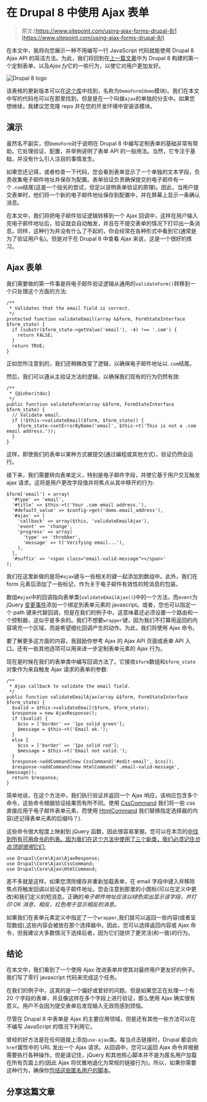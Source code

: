 # 在 Drupal 8 中使用 Ajax 表单

> 原文:[https://www.sitepoint.com/using-ajax-forms-drupal-8/](https://www.sitepoint.com/using-ajax-forms-drupal-8/)

在本文中，我将向您展示一种不用编写一行 JavaScript 代码就能使用 Drupal 8 Ajax API 的简洁方法。为此，我们将回到在[上一篇文章](https://www.sitepoint.com/building-drupal-8-module-blocks-forms/)中为 Drupal 8 构建的第一个定制表单，以及*Ajax fy*它的一些行为，以使它对用户更加友好。

![Drupal 8 logo](../Images/44344cd73dc67de517bb8f8b99424ca0.png)

该表格的更新版本可以在[这个库](https://github.com/upchuk/d8-demo-modules/tree/master/demo)中找到，名称为`DemoForm`(`demo`模块)。我们在本文中写的代码也可以在那里找到，但是是在一个叫做`ajax`的单独的分支中。如果您想继续，我建议您克隆 repo 并在您的开发环境中安装该模块。

## 演示

虽然名不副实，但`DemoForm`对于说明在 Drupal 8 中编写定制表单的基础非常有帮助。它处理验证、配置，并举例说明了表单 API 的一般用法。当然，它专注于基础，并没有什么引人注目的事情发生。

如果您还记得，或者检查一下代码，您会看到表单显示了一个单独的文本字段，负责收集电子邮件地址并保存为配置。表单验证负责确保提交的电子邮件有一个`.com`结尾(这是一个拙劣的尝试，但足以说明表单验证的原理)。因此，当用户提交表单时，他们将一个新的电子邮件地址保存到配置中，并在屏幕上显示一条确认消息。

在本文中，我们将把电子邮件验证逻辑转移到一个 Ajax 回调中，这样在用户输入完电子邮件地址后，验证就会自动触发，并且在不提交表单的情况下打印出一条消息。同样，这种行为并没有什么了不起的，你会经常在各种形式中看到它(通常是为了验证用户名)。但是对于在 Drupal 8 中查看 Ajax 来说，这是一个很好的练习。

## Ajax 表单

我们需要做的第一件事是将电子邮件验证逻辑从通用的`validateForm()`转移到一个只处理这个方面的方法:

```
/**
 * Validates that the email field is correct.
 */
protected function validateEmail(array &$form, FormStateInterface $form_state) {
  if (substr($form_state->getValue('email'), -4) !== '.com') {
    return FALSE;
  }
  return TRUE;
}
```

正如您所注意到的，我们还稍微改变了逻辑，以确保电子邮件地址以`.com`结尾。

然后，我们可以遵从主验证方法的逻辑，以确保我们现有的行为仍然有效:

```
/**
 * {@inheritdoc}
 */
public function validateForm(array &$form, FormStateInterface $form_state) {
  // Validate email.
  if (!$this->validateEmail($form, $form_state)) {
    $form_state->setErrorByName('email', $this->t('This is not a .com email address.'));
  }
}
```

这样，即使我们的表单以某种方式被提交(通过编程或其他方式)，验证仍然会运行。

接下来，我们需要转向表单定义，特别是电子邮件字段，并使它基于用户交互触发 ajax 请求。这将是用户更改字段值并将焦点从其中移开的行为:

```
$form['email'] = array(
  '#type' => 'email',
  '#title' => $this->t('Your .com email address.'),
  '#default_value' => $config->get('demo.email_address'),
  '#ajax' => [
    'callback' => array($this, 'validateEmailAjax'),
    'event' => 'change',
    'progress' => array(
      'type' => 'throbber',
      'message' => t('Verifying email...'),
    ),
  ],
  '#suffix' => '<span class="email-valid-message"></span>'
);
```

我们在这里新做的是将`#ajax`键与一些相关的键一起添加到数组中。此外，我们在 form 元素后添加了一些标记，作为关于电子邮件有效性的短消息的包装。

数组`#ajax`中的回调指向表单类(`validateEmailAjax()`)中的一个方法，而`event`为 jQuery [变更事件](https://api.jquery.com/change/)添加一个绑定到表单元素的 javascript。或者，您也可以指定一个 path 键来代替回调，但是在我们的例子中，这意味着还必须设置一个路由和一个控制器，这似乎是多余的。我们不想要`wrapper`键，因为我们不打算用返回的内容填充一个区域，而是希望细化回调产生的动作。为此，我们将使用 Ajax 命令。

要了解更多这方面的内容，我鼓励你参考 Ajax 的 Ajax API 页面或表单 API 入口。还有一些其他选项可以用来进一步定制表单元素的 Ajax 行为。

现在是时候在我们的表单类中编写回调方法了。它接收`$form`数组和`$form_state`对象作为来自触发 Ajax 请求的表单的参数:

```
/**
 * Ajax callback to validate the email field.
 */
public function validateEmailAjax(array &$form, FormStateInterface $form_state) {
  $valid = $this->validateEmail($form, $form_state);
  $response = new AjaxResponse();
  if ($valid) {
    $css = ['border' => '1px solid green'];
    $message = $this->t('Email ok.');
  }
  else {
    $css = ['border' => '1px solid red'];
    $message = $this->t('Email not valid.');
  }
  $response->addCommand(new CssCommand('#edit-email', $css));
  $response->addCommand(new HtmlCommand('.email-valid-message', $message));
  return $response;
}
```

简单地说，在这个方法中，我们执行验证并返回一个 Ajax 响应，该响应包含多个命令，这些命令根据验证结果而有所不同。使用 [CssCommand](https://api.drupal.org/api/drupal/core%21lib%21Drupal%21Core%21Ajax%21CssCommand.php/class/CssCommand/8) 我们将一些 css 直接应用于电子邮件表单元素，而使用 [HtmlCommand](https://api.drupal.org/api/drupal/core%21lib%21Drupal%21Core%21Ajax%21HtmlCommand.php/class/HtmlCommand/8) 我们替换指定选择器的内容(还记得表单元素的后缀吗？).

这些命令很大程度上映射到 jQuery 函数，因此很容易掌握。您可以在本页的[中找到所有可用命令的列表。因为我们在这个方法中使用了三个新类，我们必须记住*也在顶部使用*它们:](https://api.drupal.org/api/drupal/core%21modules%21system%21core.api.php/group/ajax/8)

```
use Drupal\Core\Ajax\AjaxResponse;
use Drupal\Core\Ajax\CssCommand;
use Drupal\Core\Ajax\HtmlCommand;
```

差不多就是这样。如果您清除缓存并重新加载表单，在 email 字段中键入并移除焦点将触发回调以验证电子邮件地址。您会注意到那里的小图标(可以在定义中更改)和我们定义的短消息。正确的*电子邮件地址应该以绿色突出显示该字段，并打印 OK 消息，相反，红色用于显示相反的消息。*

如果我们在表单元素定义中指定了一个`wrapper`,我们就可以返回一些内容(或者呈现数组),这些内容会被放在那个选择器中。因此，您可以选择返回内容或 Ajax 命令，但我建议大多数情况下选择后者，因为它们提供了更灵活(和一致)的行为。

## 结论

在本文中，我们看到了一个使用 Ajax 改进表单并使其对最终用户更友好的例子。我们写了零行 javascript 代码来完成这个任务。

在我们的例子中，这真的是一个偏好或爱好的问题。但是如果您正在处理一个有 20 个字段的表单，并且像这样在多个字段上进行验证，那么使用 Ajax 确实很有意义。用户不会因为提交表单后发现输入无效而感到烦恼。

尽管在 Drupal 8 中表单是 Ajax 的主要应用领域，但是还有其他一些方法可以在不编写 JavaScript 的情况下利用它。

曾经的好方法是在任何链接上添加`use-ajax`类。每当点击链接时，Drupal 都会向`href`属性中的 URL 发出一个 Ajax 请求。从回调中，您可以返回 Ajax 命令并根据需要执行各种操作。但是请记住，jQuery 和其他核心脚本并不是为匿名用户加载在所有页面上的(因此 Ajax 将优雅地退化为常规的链接行为)。所以，如果你需要这种行为，确保你[包括这些匿名用户的脚本](http://www.webomelette.com/drupal-8-core-javascript-files-anonymous-users)。

## 分享这篇文章